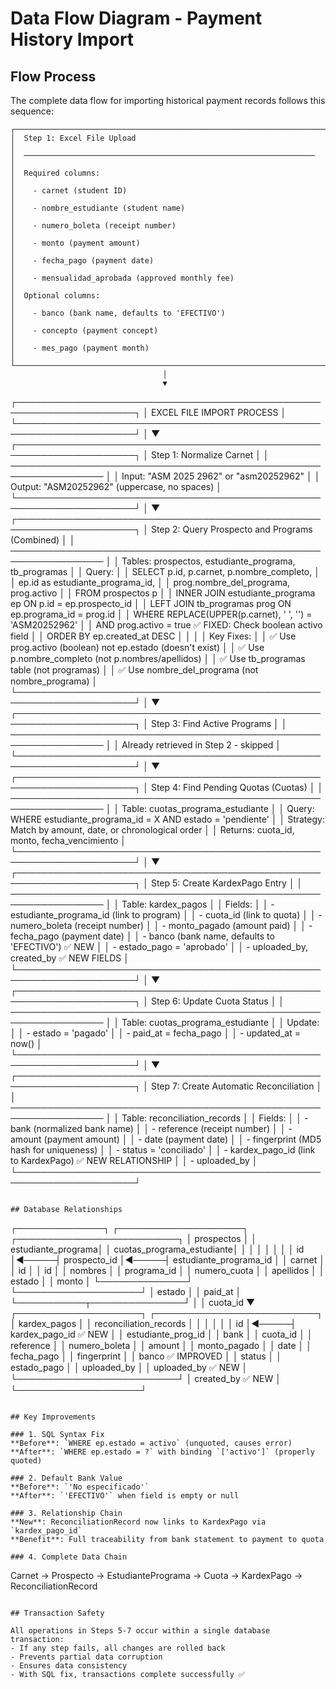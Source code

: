 # Data Flow Diagram - Payment History Import

## Flow Process

The complete data flow for importing historical payment records follows this sequence:

```
┌─────────────────────────────────────────────────────────────────────┐
│  Step 1: Excel File Upload                                          │
│  ─────────────────────────────────────────────────────────────────  │
│  Required columns:                                                   │
│    - carnet (student ID)                                            │
│    - nombre_estudiante (student name)                               │
│    - numero_boleta (receipt number)                                 │
│    - monto (payment amount)                                         │
│    - fecha_pago (payment date)                                      │
│    - mensualidad_aprobada (approved monthly fee)                    │
│  Optional columns:                                                   │
│    - banco (bank name, defaults to 'EFECTIVO')                      │
│    - concepto (payment concept)                                     │
│    - mes_pago (payment month)                                       │
└─────────────────────────────────────────────────────────────────────┘
                                  │
                                  ▼

```
┌─────────────────────────────────────────────────────────────────────┐
│                    EXCEL FILE IMPORT PROCESS                        │
└─────────────────────────────────────────────────────────────────────┘
                                  │
                                  ▼
┌─────────────────────────────────────────────────────────────────────┐
│  Step 1: Normalize Carnet                                           │
│  ─────────────────────────────────────────────────────────────────  │
│  Input:  "ASM 2025 2962" or "asm20252962"                          │
│  Output: "ASM20252962" (uppercase, no spaces)                       │
└─────────────────────────────────────────────────────────────────────┘
                                  │
                                  ▼
┌─────────────────────────────────────────────────────────────────────┐
│  Step 2: Query Prospecto and Programs (Combined)                    │
│  ─────────────────────────────────────────────────────────────────  │
│  Tables: prospectos, estudiante_programa, tb_programas               │
│  Query:                                                              │
│    SELECT p.id, p.carnet, p.nombre_completo,                        │
│           ep.id as estudiante_programa_id,                          │
│           prog.nombre_del_programa, prog.activo                     │
│    FROM prospectos p                                                 │
│    INNER JOIN estudiante_programa ep ON p.id = ep.prospecto_id     │
│    LEFT JOIN tb_programas prog ON ep.programa_id = prog.id         │
│    WHERE REPLACE(UPPER(p.carnet), ' ', '') = 'ASM20252962'         │
│      AND prog.activo = true  ✅ FIXED: Check boolean activo field   │
│    ORDER BY ep.created_at DESC                                      │
│                                                                      │
│  Key Fixes:                                                          │
│    ✅ Use prog.activo (boolean) not ep.estado (doesn't exist)       │
│    ✅ Use p.nombre_completo (not p.nombres/apellidos)               │
│    ✅ Use tb_programas table (not programas)                        │
│    ✅ Use nombre_del_programa (not nombre_programa)                 │
└─────────────────────────────────────────────────────────────────────┘
                                  │
                                  ▼
┌─────────────────────────────────────────────────────────────────────┐
│  Step 3: Find Active Programs                                       │
│  ─────────────────────────────────────────────────────────────────  │
│  Already retrieved in Step 2 - skipped                              │
└─────────────────────────────────────────────────────────────────────┘
                                  │
                                  ▼
┌─────────────────────────────────────────────────────────────────────┐
│  Step 4: Find Pending Quotas (Cuotas)                              │
│  ─────────────────────────────────────────────────────────────────  │
│  Table: cuotas_programa_estudiante                                   │
│  Query: WHERE estudiante_programa_id = X AND estado = 'pendiente'   │
│  Strategy: Match by amount, date, or chronological order            │
│  Returns: cuota_id, monto, fecha_vencimiento                        │
└─────────────────────────────────────────────────────────────────────┘
                                  │
                                  ▼
┌─────────────────────────────────────────────────────────────────────┐
│  Step 5: Create KardexPago Entry                                    │
│  ─────────────────────────────────────────────────────────────────  │
│  Table: kardex_pagos                                                 │
│  Fields:                                                             │
│    - estudiante_programa_id (link to program)                       │
│    - cuota_id (link to quota)                                       │
│    - numero_boleta (receipt number)                                 │
│    - monto_pagado (amount paid)                                     │
│    - fecha_pago (payment date)                                      │
│    - banco (bank name, defaults to 'EFECTIVO') ✅ NEW               │
│    - estado_pago = 'aprobado'                                       │
│    - uploaded_by, created_by ✅ NEW FIELDS                          │
└─────────────────────────────────────────────────────────────────────┘
                                  │
                                  ▼
┌─────────────────────────────────────────────────────────────────────┐
│  Step 6: Update Cuota Status                                        │
│  ─────────────────────────────────────────────────────────────────  │
│  Table: cuotas_programa_estudiante                                   │
│  Update:                                                             │
│    - estado = 'pagado'                                              │
│    - paid_at = fecha_pago                                           │
│    - updated_at = now()                                             │
└─────────────────────────────────────────────────────────────────────┘
                                  │
                                  ▼
┌─────────────────────────────────────────────────────────────────────┐
│  Step 7: Create Automatic Reconciliation                            │
│  ─────────────────────────────────────────────────────────────────  │
│  Table: reconciliation_records                                       │
│  Fields:                                                             │
│    - bank (normalized bank name)                                    │
│    - reference (receipt number)                                     │
│    - amount (payment amount)                                        │
│    - date (payment date)                                            │
│    - fingerprint (MD5 hash for uniqueness)                          │
│    - status = 'conciliado'                                          │
│    - kardex_pago_id (link to KardexPago) ✅ NEW RELATIONSHIP        │
│    - uploaded_by                                                    │
└─────────────────────────────────────────────────────────────────────┘
```

## Database Relationships

```
┌──────────────┐      ┌────────────────────┐      ┌──────────────────────────┐
│  prospectos  │      │ estudiante_programa│      │ cuotas_programa_estudiante│
│              │      │                    │      │                           │
│ id           │◄─────┤ prospecto_id       │◄─────┤ estudiante_programa_id    │
│ carnet       │      │ id                 │      │ id                        │
│ nombres      │      │ programa_id        │      │ numero_cuota              │
│ apellidos    │      │ estado             │      │ monto                     │
└──────────────┘      └────────────────────┘      │ estado                    │
                                                   │ paid_at                   │
                                                   └───────────┬───────────────┘
                                                               │
                                                               │ cuota_id
                                                               ▼
                      ┌────────────────────┐      ┌──────────────────────────┐
                      │ kardex_pagos       │      │ reconciliation_records    │
                      │                    │      │                           │
                      │ id                 │◄─────┤ kardex_pago_id ✅ NEW     │
                      │ estudiante_prog_id │      │ bank                      │
                      │ cuota_id           │      │ reference                 │
                      │ numero_boleta      │      │ amount                    │
                      │ monto_pagado       │      │ date                      │
                      │ fecha_pago         │      │ fingerprint               │
                      │ banco ✅ IMPROVED   │      │ status                    │
                      │ estado_pago        │      │ uploaded_by               │
                      │ uploaded_by ✅ NEW  │      └──────────────────────────┘
                      │ created_by ✅ NEW   │
                      └────────────────────┘
```

## Key Improvements

### 1. SQL Syntax Fix
**Before**: `WHERE ep.estado = activo` (unquoted, causes error)
**After**: `WHERE ep.estado = ?` with binding `['activo']` (properly quoted)

### 2. Default Bank Value
**Before**: `'No especificado'`
**After**: `'EFECTIVO'` when field is empty or null

### 3. Relationship Chain
**New**: ReconciliationRecord now links to KardexPago via `kardex_pago_id`
**Benefit**: Full traceability from bank statement to payment to quota

### 4. Complete Data Chain
```
Carnet → Prospecto → EstudiantePrograma → Cuota → KardexPago → ReconciliationRecord
```

## Transaction Safety

All operations in Steps 5-7 occur within a single database transaction:
- If any step fails, all changes are rolled back
- Prevents partial data corruption
- Ensures data consistency
- With SQL fix, transactions complete successfully ✅
